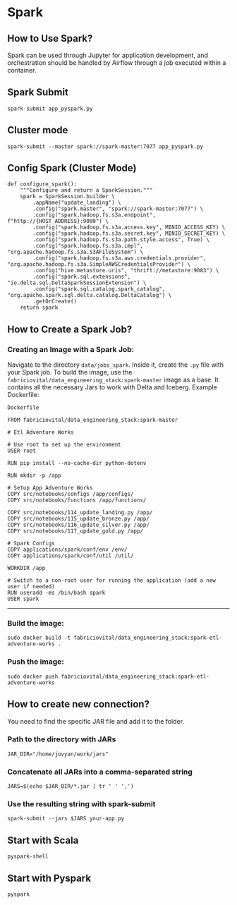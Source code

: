 # Spark

## How to Use Spark?
Spark can be used through Jupyter for application development, and orchestration should be handled by Airflow through a job executed within a container.

## Spark Submit
```
spark-submit app_pyspark.py
```

## Cluster mode
```
spark-submit --master spark://spark-master:7077 app_pyspark.py
```

## Config Spark (Cluster Mode)
```
def configure_spark():
    """Configure and return a SparkSession."""
    spark = SparkSession.builder \
        .appName("update_landing") \
        .config("spark.master", "spark://spark-master:7077") \
        .config("spark.hadoop.fs.s3a.endpoint", f"http://{HOST_ADDRESS}:9000") \
        .config("spark.hadoop.fs.s3a.access.key", MINIO_ACCESS_KEY) \
        .config("spark.hadoop.fs.s3a.secret.key", MINIO_SECRET_KEY) \
        .config("spark.hadoop.fs.s3a.path.style.access", True) \
        .config("spark.hadoop.fs.s3a.impl", "org.apache.hadoop.fs.s3a.S3AFileSystem") \
        .config("spark.hadoop.fs.s3a.aws.credentials.provider", "org.apache.hadoop.fs.s3a.SimpleAWSCredentialsProvider") \
        .config("hive.metastore.uris", "thrift://metastore:9083") \
        .config("spark.sql.extensions", "io.delta.sql.DeltaSparkSessionExtension") \
        .config("spark.sql.catalog.spark_catalog", "org.apache.spark.sql.delta.catalog.DeltaCatalog") \
        .getOrCreate()
    return spark
```

## How to Create a Spark Job?

### Creating an Image with a Spark Job:

Navigate to the directory `data/jobs_spark`. Inside it, create the `.py` file with your Spark job. To build the image, use the `fabriciovital/data_engineering_stack:spark-master` image as a base. It contains all the necessary Jars to work with Delta and Iceberg. Example Dockerfile:

```
Dockerfile
```

```
FROM fabriciovital/data_engineering_stack:spark-master

# Etl Adventure Works

# Use root to set up the environment
USER root

RUN pip install --no-cache-dir python-dotenv

RUN mkdir -p /app

# Setup App Adventure Works
COPY src/notebooks/configs /app/configs/
COPY src/notebooks/functions /app/functions/

COPY src/notebooks/114_update_landing.py /app/
COPY src/notebooks/115_update_bronze.py /app/
COPY src/notebooks/116_update_silver.py /app/
COPY src/notebooks/117_update_gold.py /app/

# Spark Configs
COPY applications/spark/conf/env /env/
COPY applications/spark/conf/util /util/

WORKDIR /app

# Switch to a non-root user for running the application (add a new user if needed)
RUN useradd -ms /bin/bash spark
USER spark
```

--------------------------------------------------

### Build the image:
``` 
sudo docker build -t fabriciovital/data_engineering_stack:spark-etl-adventure-works .
```
### Push the image:
``` 
sudo docker push fabriciovital/data_engineering_stack:spark-etl-adventure-works 
```

## How to create new connection?
You need to find the specific JAR file and add it to the folder.

### Path to the directory with JARs
```
JAR_DIR="/home/jovyan/work/jars"
```

### Concatenate all JARs into a comma-separated string
```
JARS=$(echo $JAR_DIR/*.jar | tr ' ' ',')
```

### Use the resulting string with spark-submit
```
spark-submit --jars $JARS your-app.py
```

## Start with Scala
```
pyspark-shell
```

## Start with Pyspark
```
pyspark
```

